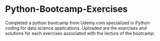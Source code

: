 # Python-Bootcamp-Exercises

Completed a python bootcamp from Udemy.com specialized in Python coding for data science applications. Uploaded are the exercises and solutions for each exercises associated with the lecture of the bootcamp.
